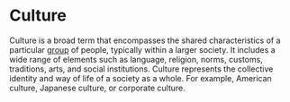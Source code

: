 # Culture

Culture is a broad term that encompasses the shared characteristics of a particular [group](/docs/glossary/group) of people, typically within a larger society. It includes a wide range of elements such as language, religion, norms, customs, traditions, arts, and social institutions. Culture represents the collective identity and way of life of a society as a whole. For example, American culture, Japanese culture, or corporate culture.